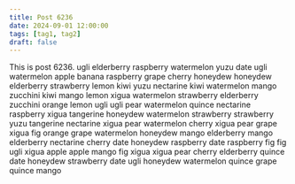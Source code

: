 ```yaml
---
title: Post 6236
date: 2024-09-01 12:00:00
tags: [tag1, tag2]
draft: false
---
```

This is post 6236.
ugli
elderberry
raspberry
watermelon
yuzu
date
ugli
watermelon
apple
banana
raspberry
grape
cherry
honeydew
honeydew
elderberry
strawberry
lemon
kiwi
yuzu
nectarine
kiwi
watermelon
mango
zucchini
kiwi
mango
lemon
xigua
watermelon
strawberry
elderberry
zucchini
orange
lemon
ugli
ugli
pear
watermelon
quince
nectarine
raspberry
xigua
tangerine
honeydew
watermelon
strawberry
strawberry
yuzu
tangerine
nectarine
xigua
pear
watermelon
cherry
xigua
pear
grape
xigua
fig
orange
grape
watermelon
honeydew
mango
elderberry
mango
elderberry
nectarine
cherry
date
honeydew
raspberry
date
raspberry
fig
fig
ugli
xigua
apple
apple
mango
fig
xigua
xigua
pear
cherry
elderberry
quince
date
honeydew
strawberry
date
ugli
honeydew
watermelon
quince
grape
quince
mango
